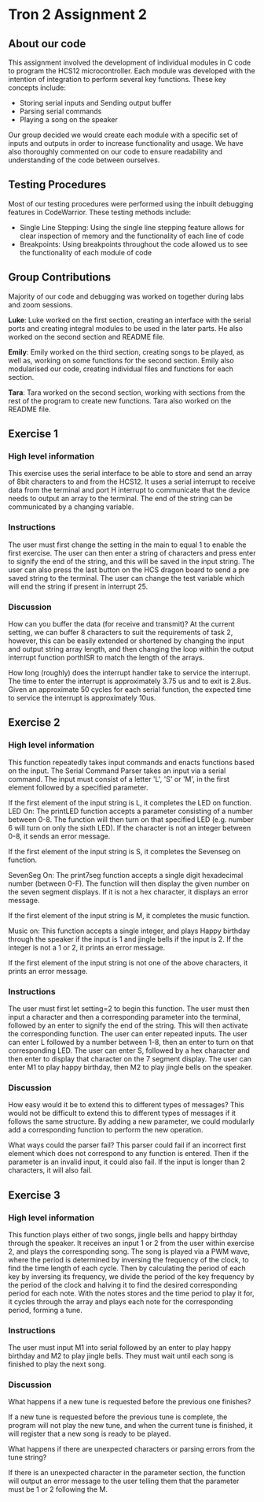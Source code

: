 
# Tron 2 Assignment 2
## About our code
This assignment involved the development of individual modules in C code to program the HCS12 microcontroller. Each module was developed with the intention of integration to perform several key functions. These key concepts include:
- Storing serial inputs and Sending output buffer
- Parsing serial commands
- Playing a song on the speaker

Our group decided we would create each module with a specific set of inputs and outputs in order to increase functionality and usage. We have also thoroughly commented on our code to ensure readability and understanding of the code between ourselves.


## Testing Procedures 
Most of our testing procedures were performed using the inbuilt debugging features in CodeWarrior. These testing methods include:

- Single Line Stepping: Using the single line stepping feature allows for clear inspection of memory and the functionality of each line of code
- Breakpoints: Using breakpoints throughout the code allowed us to see the functionality of each module of code


## Group Contributions
Majority of our code and debugging was worked on together during labs and zoom sessions. 

**Luke**: 
Luke worked on the first section, creating an interface with the serial ports and creating integral modules to be used in the later parts. He also worked on the second section and README file.

 **Emily**: 
 Emily worked on the third section, creating songs to be played, as well as, working on some functions for the second section. Emily also modularised our code, creating individual files and functions for each section.
 
 **Tara**: 
 Tara worked on the second section, working with sections from the rest of the program to create new functions. Tara also worked on the README file.


## Exercise 1 

### High level information
This exercise uses the serial interface to be able to store and send an array of 8bit characters to and from the HCS12. It uses a serial interrupt to receive data from the terminal and port H interrupt to communicate that the device needs to output an array to the terminal. The end of the string can be communicated by a changing variable.

### Instructions
The user must first change the setting in the main to equal 1 to enable the first exercise. The user can then enter a string of characters and press enter to signify the end of the string, and this will be saved in the input string. The user can also press the last button on the HCS dragon board to send a pre saved string to the terminal. The user can change the test variable which will end the string if present in interrupt 25.

### Discussion 
How can you buffer the data (for receive and transmit)?
At the current setting, we can buffer 8 characters to suit the requirements of task 2, however, this can be easily extended or shortened by changing the input and output string array length, and then changing the loop within the output interrupt function porthISR to match the length of the arrays.

How long (roughly) does the interrupt handler take to service the interrupt.
The time to enter the interrupt  is approximately 3.75 us and to exit is 2.8us. Given an approximate 50 cycles for each serial function, the expected time to service the interrupt is approximately 10us.


## Exercise 2 

### High level information
This function repeatedly takes input commands and enacts functions based on the input. The Serial Command Parser takes an input via a serial command. The input must consist of a letter 'L', 'S' or 'M', in the first element followed by a specified parameter.

If the first element of the input string is L, it completes the LED on function.
LED On: The printLED function accepts a parameter consisting of a number between 0-8. The function will then turn on that specified LED (e.g. number 6 will turn on only the sixth LED). If the character is not an integer between 0-8, it sends an error message.
 
If the first element of the input string is S, it completes the Sevenseg on function.

SevenSeg On: The print7seg function accepts a single digit hexadecimal number (between 0-F). The function will then display the given number on the seven segment displays. If it is not a hex character, it displays an error message.

If the first element of the input string is M, it completes the music function.

Music on: This function accepts a single integer, and plays Happy birthday through the speaker if the input is 1 and jingle bells if the input is 2. If the integer is not a 1 or 2, it prints an error message.

If the first element of the input string is not one of the above characters, it prints an error message.
 
### Instructions
The user must  first let setting=2 to begin this function. The user must then input a character and then a corresponding parameter into the terminal, followed by an enter to signify the end of the string. This will then activate the corresponding function. The user can enter repeated inputs.
The user can enter L followed by a number between 1-8, then an enter to turn on that corresponding LED.
The user can enter S, followed by a hex character and then enter to display that character on the 7 segment display.
The user can enter M1 to play happy birthday, then M2 to play jingle bells on the speaker.
 
### Discussion 
How easy would it be to extend this to different types of messages? 
This would not be difficult to extend this to different types of messages if it follows the same structure. By adding a new parameter, we could modularly add a corresponding function to perform the new operation.

What ways could the parser fail? 
This parser could fail if an incorrect first element which does not correspond to any function is entered. Then if the parameter is an invalid input, it could also fail. If the input is longer than 2 characters, it will also fail.
 
## Exercise 3 
### High level information
This function plays either of two songs, jingle bells and happy birthday through the speaker. It receives an input 1 or 2 from the user within exercise 2, and plays the corresponding song. The song is played via a PWM wave, where the period is determined by inversing the frequency of the clock, to find the time length of each cycle. Then by calculating the period of each key by inversing its frequency, we divide the period of the key frequency by the period of the clock and halving it to find the desired corresponding period for each note. 
With the notes stores and the time period to play it for, it cycles through the array and plays each note for the corresponding period, forming a tune.
 
### Instructions
The user must input M1 into serial followed by an enter to play happy birthday and M2 to play jingle bells. They must wait until each song is finished to play the next song.

### Discussion 
What happens if a new tune is requested before the previous one finishes? 

If a new tune is requested before the previous tune is complete, the program will not play the new tune, and when the current tune is finished, it will register that a new song is ready to be played.

What happens if there are unexpected characters or parsing errors from the tune string?

If there is an unexpected character in the parameter section, the function will output an error message to the user telling them that the parameter must be 1 or 2 following the M.
 
 
 
 
 
 
 
 


